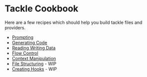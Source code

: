 # Tackle Cookbook

Here are a few recipes which should help you build tackle files and providers.

- [Prompting](prompting.md)
- [Generating Code](generating-code.md)
- [Reading Writing Data](reading-writing-data.md)
- [Flow Control](flow-control.md)
- [Context Manipulation](context-manipulation.md)
- [File Structuring](file-structuring.md) - WIP
- [Creating Hooks](creating-hooks.md) - WIP